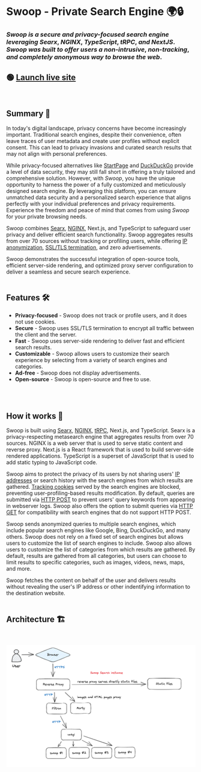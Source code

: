 # Swoop - Private Search Engine 🌍🔒

### *Swoop* *is* *a* *secure* *and* *privacy-focused* *search* *engine* *leveraging* *Searx*, *NGINX*, *TypeScript*, *tRPC*, *and* *NextJS*. *Swoop* *was* *built* *to* *offer* *users* *a* *non-intrusive*, *non-tracking*, *and* *completely* *anonymous* *way* *to* *browse* *the* *web*.

## 🟢 [Launch live site](https://www.google.com/)
<br>

## Summary 📖
In today's digital landscape, privacy concerns have become increasingly important. Traditional search engines, despite their convenience, often leave traces of user metadata and create user profiles without explicit consent. This can lead to privacy invasions and curated search results that may not align with personal preferences.<br>

While privacy-focused alternatives like [StartPage](https://www.startpage.com/en/) and [DuckDuckGo](https://duckduckgo.com/?va=b&t=hc) provide a level of data security, they may still fall short in offering a truly tailored and comprehensive solution. However, with *Swoop*, you have the unique opportunity to harness the power of a fully customized and meticulously designed search engine. By leveraging this platform, you can ensure unmatched data security and a personalized search experience that aligns perfectly with your individual preferences and privacy requirements. Experience the freedom and peace of mind that comes from using *Swoop* for your private browsing needs.<br>

Swoop combines [Searx](https://searx.github.io/searx/), [NGINX](https://www.nginx.com/resources/glossary/nginx/), Next.js, and TypeScript to safeguard user privacy and deliver efficient search functionality. Swoop aggregates results from over 70 sources without tracking or profiling users, while offering [IP anonymization](https://complianz.io/are-your-ip-addresses-anonymized/), [SSL/TLS termination](https://en.wikipedia.org/wiki/TLS_termination_proxy), and zero advertisements.<br>

Swoop demonstrates the successful integration of open-source tools, efficient server-side rendering, and optimized proxy server configuration to deliver a seamless and secure search experience.
<br>
<br>

## Features 🛠️
- **Privacy-focused** - Swoop does not track or profile users, and it does not use cookies.
- **Secure** - Swoop uses SSL/TLS termination to encrypt all traffic between the client and the server.
- **Fast** - Swoop uses server-side rendering to deliver fast and efficient search results.
- **Customizable** - Swoop allows users to customize their search experience by selecting from a variety of search engines and categories.
- **Ad-free** - Swoop does not display advertisements.
- **Open-source** - Swoop is open-source and free to use.
<br>
<br>

## How it works 🤔
Swoop is built using [Searx](https://searx.github.io/searx/), [NGINX](https://www.nginx.com/resources/glossary/nginx/), [tRPC](https://trpc.io/), Next.js, and TypeScript. Searx is a privacy-respecting metasearch engine that aggregates results from over 70 sources. NGINX is a web server that is used to serve static content and reverse proxy. Next.js is a React framework that is used to build server-side rendered applications. TypeScript is a superset of JavaScript that is used to add static typing to JavaScript code.<br>

Swoop aims to protect the privacy of its users by not sharing users' [IP addresses](https://usa.kaspersky.com/resource-center/definitions/what-is-an-ip-address) or search history with the search engines from which results are gathered. [Tracking cookies](https://en.wikipedia.org/wiki/HTTP_cookie#Tracking) served by the search engines are blocked, preventing user-profiling-based results modification. By default, queries are submitted via [HTTP POST](https://en.wikipedia.org/wiki/POST_(HTTP)) to prevent users' query keywords from appearing in webserver logs. Swoop also offers the option to submit queries via [HTTP GET](https://en.wikipedia.org/wiki/GET_(HTTP)) for compatibility with search engines that do not support HTTP POST.<br>

Swoop sends anonymized queries to multiple search engines, which include popular search engines like Google, Bing, DuckDuckGo, and many others. Swoop does not rely on a fixed set of search engines but allows users to customize the list of search engines to include. Swoop also allows users to customize the list of categories from which results are gathered. By default, results are gathered from all categories, but users can choose to limit results to specific categories, such as images, videos, news, maps, and more.<br>

Swoop fetches the content on behalf of the user and delivers results without revealing the user's IP address or other indentifying information to the destination website.
<br>
<br>

## Architecture 🏗️
<br>

![swoop architecture](/public/assets/swoop-engine-arch.png)

<br>



